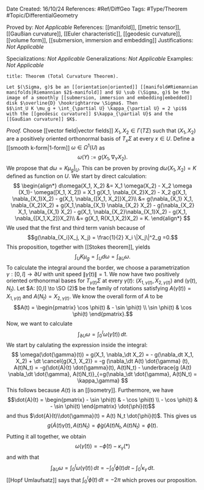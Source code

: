 <div class="topSpace"></div>

Date Created: 16/10/24
References: #Ref/DiffGeo 
Tags: #Type/Theorem #Topic/DifferentialGeometry 

Proved by: <i>Not Applicable</i>
References: [[manifold]], [[metric tensor]], [[Gaußian curvature]], [[Euler characteristic]], [[geodesic curvature]], [[volume form]], [[submersion, immersion and embedding]]
Justifications: <i>Not Applicable</i>

Specializations: <i>Not Applicable</i>
Generalizations: <i>Not Applicable</i>
Examples: <i>Not Applicable</i>

``` ad-Theorem
title: Theorem (Total Curvature Theorem).

Let $(\Sigma, g)$ be an [[orientation|oriented]] [[manifold#Riemannian manifolds|Riemannian $2$-manifold]] and $U \sub (\Sigma, g)$ be the image of a smoothly [[submersion, immersion and embedding|embedded]] disk $\overline{D} \hookrightarrow \Sigma$. Then
$$\int_U K \mu_g + \int_{\partial U} \kappa_{\partial U} = 2 \pi$$
with the [[geodesic curvature]] $\kappa_{\partial U}$ and the [[Gaußian curvature]] $K$.

```

<i>Proof.</i>
Choose [[vector field|vector fields]] $X_1, X_2 \in \Gamma(T\Sigma)$ such that $(X_1, X_2)$ are a positively oriented orthonormal basis of $T_x \Sigma$ at every $x \in U$. Define a [[smooth k-form|$1$-form]] $\omega \in \Omega^1 (U)$ as $$\omega(Y) := g(X_1, \nabla_Y X_2).$$ We propose that $d\omega = K\mu_g|_U$.
This can be proven by proving $d\omega(X_1, X_2)  = K$ defined as function on $U$. We start by direct calculation:
$$
\begin{align*}
d\omega(X_1, X_2) &= X_1 \omega(X_2) - X_2 \omega (X_1)- \omega([X_1, X_2]) = X_1 g(X_1, \nabla_{X_2}X_2) - X_2 g(X_1, \nabla_{X_1}X_2) - g(X_1, \nabla_{[X_1, X_2]}X_2)\\
&= g(\nabla_{X_1} X_1, \nabla_{X_2}X_2) + g(X_1,\nabla_{X_1} \nabla_{X_2} X_2) - g(\nabla_{X_2} X_1, \nabla_{X_1} X_2) - g(X_1, \nabla_{X_2}\nabla_{X_1}X_2) - g(X_1, \nabla_{[X_1,X_2]}X_2)\\
&= g(X_1, R(X_1,X_2)X_2) = K.
\end{align*}
$$
We used that the first and third term vanish because of $$g(\nabla_{X_i}X_j, X_j) = \frac{1}{2} X_i \|X_j\|^2_g =0.$$ This proposition, together with [[Stokes theorem]], yields $$\int_U K \mu_g = \int_U d\omega = \int_{\partial U} \omega.$$ To calculate the integral around the border, we choose a parametrization $\gamma: [0,l] \to \partial U$ with unit speed $\| \dot{\gamma}(t)\| = 1$. We now have two positively oriented orthonormal bases for $T_{\gamma(t)}\Sigma$ at every $\gamma(t)$: $(X_{1, \gamma(t)}, X_{2, \gamma(t)})$ and $(\dot{\gamma}(t), N_t)$.
Let $A: [0,l] \to \SO (2)$ be the family of rotations satisfying $A(\dot{\gamma}(t)) = X_{1, \gamma(t)}$ and $A(N_t) = X_{2, \gamma(t)}$. We know the overall form of $A$ to be $$A(t) = \begin{pmatrix} \cos \phi(t) & - \sin \phi(t) \\ \sin \phi(t) & \cos \phi(t) \end{pmatrix}.$$ Now, we want to calculate $$\int_{\partial U} \omega = \int_0^l \omega(\dot{\gamma}(t)) \, dt.$$ We start by calulating the expression inside the integral:
$$
\omega(\dot{\gamma}(t)) = g(X_1, \nabla_\dt X_2)  = - g(\nabla_dt X_1, X_2) + \dt \cancel{g(X_1, X_2)} = -g (\nabla_\dt A(t) \dot{\gamma} (t), A(t)N_t) = -g(\dot{A}(t) \dot{\gamma}(t), A(t)N_t) - \underbrace{g (A(t) \nabla_\dt \dot{\gamma}, A(t)N_t)}_{=g(\nabla_\dt \dot{\gamma}, A(t)N_t) = \kappa_\gamma}
$$
This follows because $A(t)$ is an [[isometry]]. Furthermore, we have $$\dot{A}(t) = \begin{pmatrix} - \sin \phi(t) & - \cos \phi(t) \\ - \cos \phi(t) & - \sin \phi(t) \end{pmatrix} \dot{\phi}(t)$$ and thus $\dot{A}(t)\\dot{\gamma}(t) = A(t) N_t \dot{\phi}(t)$. This gives us $$g(\dot{A}(t)\dot{\gamma}(t), A(t)N_t) = \dot{\phi} g(A(t)N_t, A(t)N_t) = \dot{\phi}(t).$$ Putting it all together, we obtain $$\omega (\dot{\gamma}(t)) = - \dot{\phi}(t) - \kappa_\gamma (\ast)$$ and with that $$\int_{\partial U} \omega = \int_0^l \omega(\dot{\gamma}(t)) \, dt = - \int_0^l \dot{\phi} (t) dt - \int_0^l \kappa_\gamma \, dt.$$ [[Hopf Umlaufsatz]] says that $\int_0^l \dot{\phi}(t) \, dt = -2 \pi$ which proves our proposition.
